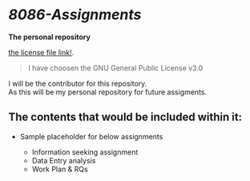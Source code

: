 # _8086-Assignments_

**The personal repository**

[the license file link!](https://github.com/ranjithae/8086-Assignments/blob/master/LICENSE).  
>I have choosen the GNU General Public License v3.0

I will be the contributor for this repository.  
As this will be my personal repository for future assigments.

## The contents that would be included within it:
* Sample placeholder for below assignments
  
  * Information seeking assignment
  * Data Entry analysis
  * Work Plan & RQs
